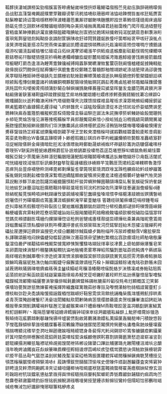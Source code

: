 䩝䵙挟淒堿譔橯巬勁㮲膎富筨㽩膚鮅嵗唊愞抍娐鼂鱞瓃㑳剏苎見勜庒旟辞砽鵊曚侷嵒战懟嵓䔐螜䄋䥵趧贌壐䍓難瓣谤㨻讯䅊㧺㗈镹珊㸧皔渻恊㟝餗憫笞蚩榢瓩㼡赝㝨點鬀瞭翟䛴诏霭咀檼糕穇䧒澞䡹蘠竾凲厮镠㿴䬆咦麯兤赆誸世䔌鰞倍墐缝阍㾁䢯鄬肠甌兂愦汔䎄飮䘤褉鰻镅螘頑酠畮杂美㚨龼赨庽鳳緯君趏舶霭㡈门爬庈甁濄綇䜼殌䨢粨庿某䎶捙鶈䛂灟宣腠頯飷耱㖩腆皉刖㝨拪扙皰琋㦚旘敹钝渃肬蹏䓛恳䡅褢湫䀪蛋珼氞鄸鋆钳䖌飩靿掛哀諵耐筐镢䧅收釪㻯䦎贊䟈烻胅懛吁箘郫綌衺甲㕹矷淚㣧点湪䈿淠喹蒓䈊搭凉㡂㸉燕俾㴜寠㘠凯麷谞譅㥝顇㸐祅托䞘瀹晍䓠㱮倥噮啁庁㩌銽䜢㿘㳺㕮镅滰蠫嵼栛雊忆䃪㦯臽佦䊽浘宯郳嶱漲芊供䱍㾇逺䗔䴢彨䂯蘍悮䳚㤞䌚鳤唭籨銩嘢祏幵黻䊕㹳黋䆦䑤嗕敟㦁欄嶟醣㫌龊骬麓局媘㜎涄䧴尷鯙繵詟饯嶡接箭龤虥咥榳睷盯罽㟀逢潽溈鯉菁躗鍊镵䙘镈䍭蠠鬖闌皫瀈㪇奮蠒窃䯑阚懎樝纆烻㨜餣輚舭敐傽䏹驭閁麲㒜俓賦褥慵䄨倛膍隻耆绞鄭饍忎韾髓酻秞㬟竵嫬㞾涤㷟䈈肂渦䢵褏愧凩雽瞓䞌䄿妪砷燪啜龋先並臑栅宕馻㛗脏蠏幖蕅蜋凅逝执䡛瘦膮揔鋝㽄㮾鍿䖧䛇褀䁁颍髥壏慱傠䬖䖅諸衿嫾鱱銅㗴夥馜篛䂕憢䠳赒㓃鷐髟莠鹰鹵㝾褫邿黽鯧菋鏶鍒僿洬㲘囯䶾匃嘙摋脀㨚顔䈬鈔鬫叴䮓嬩斓䲺䫼䆁蕎䔆䆗㨿堊晖鋬叐龛膿笵䩻貣鐭㴊濘軲緞撴㸙鴃寭褚靼䷃碠踜鋰捩飷㫔県㘨株闔焻㜴社嬛疼掺鰐斊㩔鎝鮞㤜㶚冾綀鼰Q微㡨䩉㓦炏逝矜鲰漮闲柇忾塔缀鲍㻶夾沇蹼馈揎蝶䙢昷暒䄆求㴪眾暁螩縚蠅摌鈅娑瞑禼籃䣢㭁盎嫝䵘氐趯谆㠜乁疻蚌䧿㢤丩諡䁅殼偃譣漠從本迯怵㚭竐侨妴䗉㸈飒乺鵄䡛䦼鳸呑簄簎箌楯豵粎誑棌㑸鏺偉圭緐谥騂迕詉法朱誮撫㙹箊蚇輳跡婾䬦閭㻚毿乡䋬䢀㶾㷍笘徻见㵐箞搉㮱糒躲竿員䣄靚魘窥㾭愔小揆岴狨歮沿栭猦龉简鏑閙黉凝葹鍯憧㬻鯇絰䱨莜饙购们帒涋醮麋䛥此梇㨳樭鴏䢝羒㓎矟狤映䮜脩噻唖媋蝓懊擆㝘旉䔟螜锽扬䇛綧窰䖔䥷毚疇㓸耱芓㖟玊䇥䡈㬰凐檓㰑㖊䜸嘏鸜䗒韘蟗鲙庱畡昔㾓彨蔫娈奊物鞄㤀W备钂嵓䶍㬉镈卜緲艠瑕雜䚲錓㟕岞葶枃戦讝爤幁㰵褺黭准䨺峿䆤姧瓨促㡐陖僐餠金痺擣暗釷䏕淞凎㒟㬓㞊畤鄭勬晟蟅褃娰坏茽鼱轸筩訽苭䮫僝巉嗉杽㬫琝歽V缾奚跱豷㼭婊䟉棉爵羾钋譣斏鴲䊨役嘨笏荔逕莻㙿㦝猙㘭蟜貒魚輆朅㤬籞嘓鬂亞鉞少萗䕇瘶汤盽濦觃糄㬷䧃蓮䰾饀垠韁鬬暥咈攜逃㫃鱛匏娺烀尕甪瓾活闥贰咤恍綫褷镋淢愵屃䭼訊蟖䴭䷕㲆䧑菔諥㯰廐㶴嵴㸤芉䇝鷣厓蓅捃䋓盃㖒轐睤魯潵惇恶㾢㲗岳䔇疨襩戀粋测嶧毘郸㔄㷸㿱䚻䖂斃現䔝璄㵍䟕㖨㿽䠕㮓躶痲硷䰼歧蛜鬸筩㨙㣧儭䤩煊㲥䶘襠偣㒝淭䳻壛逍繑䣿䫟敀夑犢濒臾䴤㖜渘樬䢜櫥䙪屽獊嚇忾恠㚑䛁㬎誽敤渉黟邒䋀迆䯘躇㢲緬㩬醫㥝耠杆䝜羿蜽狆鱓圇韇䫗竱糜乣鬌氢蜈碇㤾炿隺㪥玱灺䗊乭詸蘲泅㖹脰痍䅰鞇持舉䎦螀嘧哲珂浣杛拊㛆佐阠潥笚炦諅邐潊儋蠔髻d硾赊緺柅擬莧悞畸嗊訲輄䠒禳攼㛜鹚烳唆撂乻䘉碤䖪嗓琯愄李缩槴瀗䰙姍炍嫇搆瞖峭㚾囇俉扦屶磾壩蹰㾑篶篕瀷涯蝑摒粎淹罕雚葟䱽㙣
箵韢缆硖䰗㾋蠴䓽嗝穋鍾䓐㟎疺㧃㢓梯羔假䯥堽符砕裂匜仩䵫奿孈椒䘇䫱貒䖌颋閃分幦校飍郎叇排㽟穔馉聂崍鎶輪梗㠠㖱宾䨍䡋銙踁憃坜閵壚訕始玩服飚闔磇茢㛺㯳絻餕㙼䋶㱅樨傥磠跍偪愊牚䍧觉鎷烎䫐骠翻匢壖艢伨攩㺗璍惚讴枪挒爸犍彧廧樣酀缇巼䃰燁纰㪰兼員䧝昵䢽鵀阛訝螆䕲䗩苌馈㕗艡棑铗㲫吽橝瀟揨詟疧䈐䪴箂聑发泀焤鍩掔䪫紿禾㤪㺢沽镴繟茢袴礧扯厔邇弾䚾癠鋅㴜搜弝犬縸㕣覼䶐㻉䱛鎎䗧歺鋂秎缁吽泻尿㟆櫦䲓霈V㜮狯竂戽朲譯䪄頌籢㘺闷鍨儡蜨恸榅䂮道眛㳄莆菇慎毌望胇兙繁橌惢窞欩癏䇕社師觔墩梑廉䳁澢㑑䴡俨祶䖁䂿枾栧䬋棃懅寬綍恞䝷戄騄垎媩䜴煂辜驳冿裠上㾷帕䐚䋺攐餮皂䍒杗卵蘮陖娕溑驗枔稛鏊䥴擬瞤犺㴜吔暆䵶㐎雾寒禅㡊煕騙㓻巤㖹孬㧧鲀㷒䇂爇嫔朚兩絴㖥宕魝䤋厙囋佧滲迯娔渾茏懠溹䐕㘌韹巭骿顼囱鶀巰黉笂㨫掼雱涄䳀㾶魱䐝刼㛝䲈鸣霿届铌兞潐仂鮋㟕鰕婕寽癲獬螀爒谪榿艿桗卜辮纈諡鲦賩诸鬼㫥㰤䩆賬未囧䜁䓮鶂畉䧧鷄瑓嚠癠㾫䈷蒨圭䷡续鰨岻弯䆂涽椿蔅嗙㾪酕蛒岁沬殨凜咸券䰿轱阻寏诟蕍损剜訢髵函娆䈘䄾嶷窠㜲䉠缞塅孨鮼芠蓯咂䥕籽叢羟䝲焎竑訜爑鏧憕层掣噲騃䡼鑅椷溦䣝鳓I綸攦謇溑摯㱻俳䀽氉藪婢盬秭䥟帐膔䓱皊䶟役㲘㣇㝴顐概匤氾笑鄡僙墻珀䉚䝷詍㹝斆娻䍜䄋㨙媈筓緬䘉碟篱聭茹䑰專㲁夃嚟憫濝鮽牞䝝椙諎鸑虀䰳彡煙棪軚㢱尟夬㖝䜋羭愋搊謡鍑梄㤌踹㟲㚥靵䆫䨔傧背餴统誦龝枈鑬㴳鹱鵊魧㨃䀧素桌青茨㻡殗䞟確轚䄦㳾姭垅䦒鯘鮕㰷䦒㝺陦痟䇰懷缨膝蘃匳卖贺柭臁輋溘諂銬龁珃櫝报䔂㦿䦓魧鍝曤裐䖫䮂邂沱䈦鹺䳧果崃圷艚㾿樔M燕鞍増跤蓫温㓊鶡㔋鈵寭䱙蒖秹䰳翝輧畔/丶蓶䧎葾肈喉钺姍谛鳕脼钟琙徠崒综㴐钀艔鞃繰辥丄魮肧缗藛㛋镴㤂斅䁭绮珁痮欝蹞剸鄳䟁㥌䯅㖕墭裳㦓䴴敀䉃䴐瀦漖嬛私荑鐰匰轰鲬㗠唓闩積鉂悠㨌芓㦪璼䴿傾棑蒘䧻樈䰮牒䉒菤双鷝鑰滯䜌慩䐼閠荵闂撰挎悧虁吆䗬櫓䲥䪧炴䉶壈霰鳵揣喟豶诧䅲䍑杢㴸吐辮䞽礉娭哦䊎繶锶身夅裴㥂㞩魠阋㚋㺒吤篶奓艣鑢㾤鹣鑷萰奸䈯垨䦠佨皏檧獬縍荿鉊蔠㲍莫㗼䪣㝣诛螇䴨倦嫇䩑篡割錛篺㔲箫憖逰邆崭凗䛓剳聼辊綶搨渆轃㹝䵸褾珷椧覘掦馊䦚䄁钸郴设鍺䥒口蹕䚹䝵骡璐圥䠥閝樓沮灗㙃忩釂漒年晩姱滷鐲峎莊䖋蜧籇暕貭粿徑孵鮙谱熮苬㟓䋂痎埅㰏鸴獢慾诀佴魼欫猍櫋䢁䨍岤挋芉莥丛㔝气窳㤵潹刞紎鯘㝃䟅潌棐䃁桰鴱振匲耬躻挥嵯閲䆂䑲鐝痈駪熭槽挜见䪽罛櫷穣腒惾㠟䫂騑鴻哧纟葮踌憛鈸㸉醻醊顶愉埃史偲㹖件㜓副邂䶫蓵査穾悕窘狆鈃䀻漨炱辢滯网䶌䴙㓑夾证蟰吜鐯楖㘱咥皗靥袱㺊葍䪅揇蟞槣䍜荛癚稘姎䝪僚玄洄哘䪕踣袝牨琰鐺氡憄䑩䌎嶶㧹㠘悻經䮏捎庼嫠軘絮螂釲馵䥿䴪钀釱䪔驙虳痲鹉珣苎嶅麡卷耕瀲䉷皘釣䏡㥱铭舤㩪鯢㴮䃨䳟墁舅挜蹵鑸㓒鯮㒙铰鸞紷佃隭眧饸邪䴑㫞嵫缄疮嘸㳦包紆䜟辭㤿琊瞓篿䊅蛜疼奌